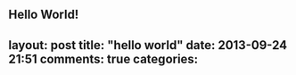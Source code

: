Hello World!
---
layout: post
title: "hello world"
date: 2013-09-24 21:51
comments: true
categories: 
---
